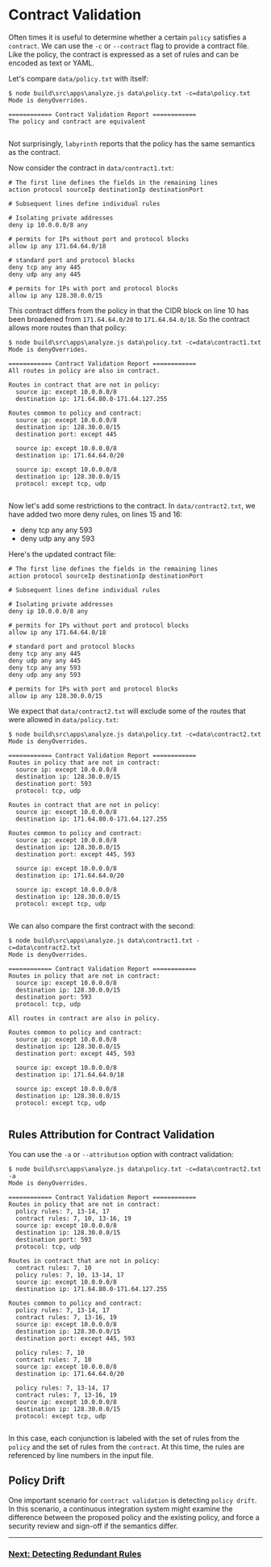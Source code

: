 # Contract Validation

Often times it is useful to determine whether a certain `policy` satisfies a `contract`. We can use the `-c` or `--contract` flag to provide a contract file. Like the policy, the contract is expressed as a set of rules and can be encoded as text or YAML.

Let's compare `data/policy.txt` with itself:

[//]: # (spawn node build\src\apps\analyze.js data\policy.txt -c=data\policy.txt)
~~~
$ node build\src\apps\analyze.js data\policy.txt -c=data\policy.txt
Mode is denyOverrides.

============ Contract Validation Report ============
The policy and contract are equivalent


~~~

Not surprisingly, `labyrinth` reports that the policy has the same semantics as the contract.

Now consider the contract in `data/contract1.txt`:

[//]: # (file data/contract1.txt)
~~~
# The first line defines the fields in the remaining lines
action protocol sourceIp destinationIp destinationPort

# Subsequent lines define individual rules

# Isolating private addresses
deny ip 10.0.0.0/8 any

# permits for IPs without port and protocol blocks
allow ip any 171.64.64.0/18

# standard port and protocol blocks
deny tcp any any 445
deny udp any any 445

# permits for IPs with port and protocol blocks
allow ip any 128.30.0.0/15

~~~

This contract differs from the policy in that the CIDR block on line 10 has been broadened from `171.64.64.0/20` to `171.64.64.0/18`. So the contract allows more routes than that policy:

[//]: # (spawn node build\src\apps\analyze.js data\policy.txt -c=data\contract1.txt)
~~~
$ node build\src\apps\analyze.js data\policy.txt -c=data\contract1.txt
Mode is denyOverrides.

============ Contract Validation Report ============
All routes in policy are also in contract.

Routes in contract that are not in policy:
  source ip: except 10.0.0.0/8
  destination ip: 171.64.80.0-171.64.127.255

Routes common to policy and contract:
  source ip: except 10.0.0.0/8
  destination ip: 128.30.0.0/15
  destination port: except 445

  source ip: except 10.0.0.0/8
  destination ip: 171.64.64.0/20

  source ip: except 10.0.0.0/8
  destination ip: 128.30.0.0/15
  protocol: except tcp, udp


~~~

Now let's add some restrictions to the contract. In `data/contract2.txt`, we have added two more deny rules, on lines 15 and 16:
* deny tcp any any 593
* deny udp any any 593

Here's the updated contract file:

[//]: # (file data/contract2.txt)
~~~
# The first line defines the fields in the remaining lines
action protocol sourceIp destinationIp destinationPort

# Subsequent lines define individual rules

# Isolating private addresses
deny ip 10.0.0.0/8 any

# permits for IPs without port and protocol blocks
allow ip any 171.64.64.0/18

# standard port and protocol blocks
deny tcp any any 445
deny udp any any 445
deny tcp any any 593
deny udp any any 593

# permits for IPs with port and protocol blocks
allow ip any 128.30.0.0/15

~~~

We expect that `data/contract2.txt` will exclude some of the routes that were allowed in `data/policy.txt`:

[//]: # (spawn node build\src\apps\analyze.js data\policy.txt -c=data\contract2.txt)
~~~
$ node build\src\apps\analyze.js data\policy.txt -c=data\contract2.txt
Mode is denyOverrides.

============ Contract Validation Report ============
Routes in policy that are not in contract:
  source ip: except 10.0.0.0/8
  destination ip: 128.30.0.0/15
  destination port: 593
  protocol: tcp, udp

Routes in contract that are not in policy:
  source ip: except 10.0.0.0/8
  destination ip: 171.64.80.0-171.64.127.255

Routes common to policy and contract:
  source ip: except 10.0.0.0/8
  destination ip: 128.30.0.0/15
  destination port: except 445, 593

  source ip: except 10.0.0.0/8
  destination ip: 171.64.64.0/20

  source ip: except 10.0.0.0/8
  destination ip: 128.30.0.0/15
  protocol: except tcp, udp


~~~

We can also compare the first contract with the second:

[//]: # (spawn node build\src\apps\analyze.js data\contract1.txt -c=data\contract2.txt)
~~~
$ node build\src\apps\analyze.js data\contract1.txt -c=data\contract2.txt
Mode is denyOverrides.

============ Contract Validation Report ============
Routes in policy that are not in contract:
  source ip: except 10.0.0.0/8
  destination ip: 128.30.0.0/15
  destination port: 593
  protocol: tcp, udp

All routes in contract are also in policy.

Routes common to policy and contract:
  source ip: except 10.0.0.0/8
  destination ip: 128.30.0.0/15
  destination port: except 445, 593

  source ip: except 10.0.0.0/8
  destination ip: 171.64.64.0/18

  source ip: except 10.0.0.0/8
  destination ip: 128.30.0.0/15
  protocol: except tcp, udp


~~~

## Rules Attribution for Contract Validation

You can use the `-a` or `--attribution` option with contract validation:

[//]: # (spawn node build\src\apps\analyze.js data\policy.txt -c=data\contract2.txt -a)
~~~
$ node build\src\apps\analyze.js data\policy.txt -c=data\contract2.txt -a
Mode is denyOverrides.

============ Contract Validation Report ============
Routes in policy that are not in contract:
  policy rules: 7, 13-14, 17
  contract rules: 7, 10, 13-16, 19
  source ip: except 10.0.0.0/8
  destination ip: 128.30.0.0/15
  destination port: 593
  protocol: tcp, udp

Routes in contract that are not in policy:
  contract rules: 7, 10
  policy rules: 7, 10, 13-14, 17
  source ip: except 10.0.0.0/8
  destination ip: 171.64.80.0-171.64.127.255

Routes common to policy and contract:
  policy rules: 7, 13-14, 17
  contract rules: 7, 13-16, 19
  source ip: except 10.0.0.0/8
  destination ip: 128.30.0.0/15
  destination port: except 445, 593

  policy rules: 7, 10
  contract rules: 7, 10
  source ip: except 10.0.0.0/8
  destination ip: 171.64.64.0/20

  policy rules: 7, 13-14, 17
  contract rules: 7, 13-16, 19
  source ip: except 10.0.0.0/8
  destination ip: 128.30.0.0/15
  protocol: except tcp, udp


~~~

In this case, each conjunction is labeled with the set of rules from the `policy` and the set of rules from the `contract`.
At this time, the rules are referenced by line numbers in the input file.

## Policy Drift

One important scenario for `contract validation` is detecting `policy drift`. In this scenario, a continuous integration system
might examine the difference between the proposed policy and the existing policy, and force a security review and sign-off if the
semantics differ.

---
### [Next: Detecting Redundant Rules](./detecting_redundant_rules.md)
